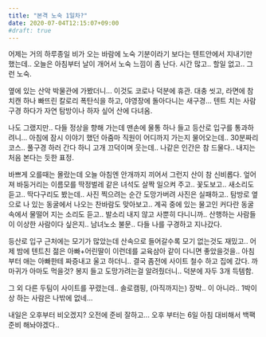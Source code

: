 ```yaml
---
title: "본격 노숙 1일차?"
date: 2020-07-04T12:15:07+09:00
#draft: true
---
```

어제는 거의 하루종일 비가 오는 바람에 노숙 기분이라기 보다는
텐트안에서 지내기만 했는데.. 오늘은 아침부터 날이 개어서
노숙 느낌이 좀 난다. 시간 많고.. 할일 없고.. 그런 노숙.

옆에 있는 산악 박물관에 가봤더니... 이것도 코로나 덕분에
휴관. 대충 씻고, 라면에 참치캔 하나 빠뜨린 칼로리 폭탄식을
하고, 야영장에 돌아다니는 새구경... 텐트 치는 사람 구경 하다가
자연 탐방이나 하자 싶어 산에 다녀옴.

나도 그랬지만.. 다들 정상을 향해 가는데 맨손에 물통 하나 들고
등산로 입구를 통과하려니... 아침에 잠시 이야기 했던 아줌마 직원이 
어디까지 가는지 물어오는데.. 30분짜리 코스.. 풀구경 하러 간다
하니 고개 끄덕이며 웃는데.. 나같은 인간은 참 드물다.. 내지는
처음 본다는 듯한 표정.

바쁘게 오를때는 몰랐는데 오늘 아침엔 안개까지 끼어서 그런지
산이 참 신비롭다. 엎어져 바둥거리는 이름모를 딱정벌레 같은
녀석도 살짝 일으켜 주고.. 꽃도보고.. 새소리도 듣고.. 딱다구리도
봤는데.. 사진 찍으려는 순간 도망가버려 사진은 실패하고..
탐방로 옆으로 나 있는 동굴에서 나오는 찬바람도 맞아보고..
계곡 중에 있는 물고인 커다란 동굴 속에서 물떨어 지는 소리도 듣고..
발소리 내지 않고 사뿐히 다니니까.. 산행하는 사람들이 이상한 사람이다
싶은지.. 남녀노소 불문.. 다들 나를 구경하고 지나갔다.

등산로 입구 근처에는 모기가 많았는데 산속으로 들어갈수록
모기 없는것도 재밌고.. 어제 밤에 텐트친 젊은 아빠+어린딸이
이런데를 교육삼아 같이 다니면 좋았을것을..
아침부터 애는 아빠한테 짜증내고 울고 하더니..
결국 좀전에 사이트 철수 하고 집에 갔다. 
까마귀가 아마도 먹을것? 봉지 들고 도망가려는걸 알려줬더니..
덕분에 자두 3개 득템함.

그 외 다른 두팀이 사이트를 꾸렸는데.. 솔로캠핑, (아직까지는) 
장박.. 이 아니라.. 1박이상 하는 사람은 나밖에 없네...

내일은 오후부터 비오겠지? 오전에 준비 잘하고... 오후 부터는
6일 아침 대비해서 백팩준비 해놔야겠다..
